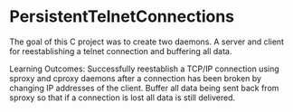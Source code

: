 # PersistentTelnetConnections
The goal of this C project was to create two daemons. A server and client for reestablishing a telnet connection and buffering all data.

Learning Outcomes:
Successfully reestablish a TCP/IP connection using sproxy and cproxy daemons after a connection has been broken by changing IP addresses of the client.
Buffer all data being sent back from sproxy so that if a connection is lost all data is still delivered.
